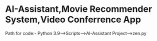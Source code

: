 # AI-Assistant,Movie Recommender System,Video Conferrence App
Path for code:- Python 3.9-->Scripts-->AI-Assistant Project-->zen.py
